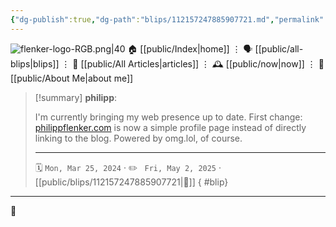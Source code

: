 ```yaml
---
{"dg-publish":true,"dg-path":"blips/112157247885907721.md","permalink":"/blips/112157247885907721/","title":"philipp on mastodon @ 2024-03-25"}
---
```



<div class="transclusion internal-embed is-loaded"><div class="markdown-embed">




![flenker-logo-RGB.png|40](/img/user/attachments/flenker-logo-RGB.png)
🏠 [[public/Index\|home]]  ⋮ 🗣️ [[public/all-blips\|blips]] ⋮  📝 [[public/All Articles\|articles]]  ⋮ 🕰️ [[public/now\|now]] ⋮ 🪪 [[public/About Me\|about me]]


</div></div>


> [!summary] **philipp**:
>
> I'm currently bringing my web presence up to date. First change: [philippflenker.com](https://philippflenker.com) is now a simple profile page instead of directly linking to the blog. Powered by omg.lol, of course.
> - - -
>
> 🗓️ <code>Mon, Mar 25, 2024</code>  · ✏️ <code> Fri, May 2, 2025</code>  · [[public/blips/112157247885907721\|🔗]]
{ #blip}


- - -

 👾
